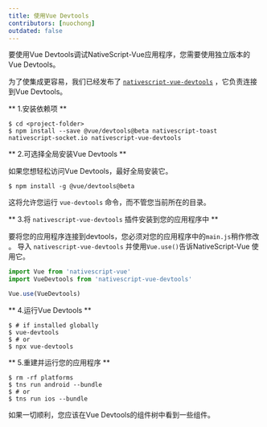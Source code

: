 ```yaml
---
title: 使用Vue Devtools
contributors: [nuochong]
outdated: false
---
```


要使用Vue Devtools调试NativeScript-Vue应用程序，您需要使用独立版本的Vue Devtools。

为了使集成更容易，我们已经发布了 [`nativescript-vue-devtools`](https://github.com/nativescript-vue/nativescript-vue-devtools) ，它负责连接到Vue Devtools。

** 1.安装依赖项 **

```shell
$ cd <project-folder>
$ npm install --save @vue/devtools@beta nativescript-toast nativescript-socket.io nativescript-vue-devtools
```

** 2.可选择全局安装Vue Devtools **

如果您想轻松访问Vue Devtools，最好全局安装它。

```shell
$ npm install -g @vue/devtools@beta
```

这将允许您运行 `vue-devtools` 命令，而不管您当前所在的目录。

** 3.将 `nativescript-vue-devtools` 插件安装到您的应用程序中 **

要将您的应用程序连接到devtools，您必须对您的应用程序中的`main.js`稍作修改 。
导入 `nativescript-vue-devtools` 并使用`Vue.use()`告诉NativeScript-Vue 使用它。

```js
import Vue from 'nativescript-vue'
import VueDevtools from 'nativescript-vue-devtools'

Vue.use(VueDevtools)
```

** 4.运行Vue Devtools ** 

```shell
$ # if installed globally
$ vue-devtools
$ # or
$ npx vue-devtools
```

** 5.重建并运行您的应用程序 **

```shell
$ rm -rf platforms
$ tns run android --bundle
$ # or
$ tns run ios --bundle
```

如果一切顺利，您应该在Vue Devtools的组件树中看到一些组件。
